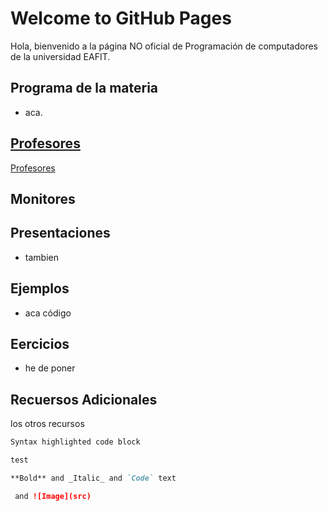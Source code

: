 # Welcome to GitHub Pages

Hola, bienvenido a la página NO oficial de Programación de computadores de la universidad EAFIT.

## Programa de la materia
  + aca.

## [Profesores](profesores/profes.md)
 [Profesores](profesores/profes.md)

## Monitores

## Presentaciones
  + tambien

## Ejemplos
 + aca código


## Eercicios
  - he de poner

## Recuersos Adicionales
  los otros recursos

```markdown
Syntax highlighted code block

test

**Bold** and _Italic_ and `Code` text

 and ![Image](src)
```
